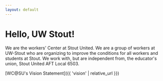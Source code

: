```yaml
---
layout: default
---
```


# Hello, UW Stout!
We are the workers' Center at Stout United.  We are a group of workers at UW-Stout who are organizing to improve the conditions for all workers and students at Stout.  We work with, but are independent from, the educator's union, Stout United AFT Local 6503.

[WC@SU's Vision Statement]({{ 'vision' | relative_url }})
